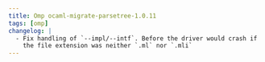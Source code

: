 ```yaml
---
title: Omp ocaml-migrate-parsetree-1.0.11
tags: [omp]
changelog: |
  - Fix handling of `--impl/--intf`. Before the driver would crash if
    the file extension was neither `.ml` nor `.mli`
---
```


